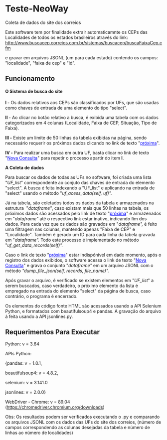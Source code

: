 
# Teste-NeoWay
Coleta de dados do site dos correios
<p>Este software tem por finalidade extrair automaticamnte os CEPs das Localidades de todos os estados brasileiros atrav&eacute;s do link: <a href="http://www.buscacep.correios.com.br/sistemas/buscacep/buscaFaixaCep.cfm">http://www.buscacep.correios.com.br/sistemas/buscacep/buscaFaixaCep.cfm </a></p>
<p>e gravar em arquivos JSONL (um para cada estado) contendo os campos: "localidade", "faixa de cep" e "id".</p>
<h2>Funcionamento</h2>
<h4>O Sistema de busca do site</h4>
<p><strong>I -</strong> Os dados relativos aos CEPs s&atilde;o classificados por UFs, que s&atilde;o usadas como chaves de entrada de uma elemento do tipo "select".&nbsp;</p>
<p><strong>II -</strong> Ao clicar no bot&atilde;o relativo a busca, &eacute; exibida uma tabela com os dados categorizados em 4 colunas (Localidade, Faixa de CEP, Situa&ccedil;&atilde;o, Tipo de Faixa).</p>
<p><strong>III -</strong> Existe um limite de 50 linhas da tabela exibidas na p&aacute;gina, sendo necess&aacute;rio requerir os pr&oacute;ximos dados clicando no link de texto "<span style="color: #0000ff;"><span style="text-decoration: underline;">pr&oacute;xima</span></span>".&nbsp;</p>
<p><strong>IV -</strong> Para realizar uma busca em outra UF, basta clicar no link de texto "<span style="color: #0000ff;"><span style="text-decoration: underline;">Nova Consulta</span></span>" para repetir o processo apartir do item <strong>I</strong>.</p>
<p><strong>A Coleta de dados&nbsp;</strong></p>
<p>Para buscar os dados de todas as UFs no software, foi criada uma lista "<em>UF_list</em>" correspondente ao conjuto das chaves de entrada do elemento "select". A busca &eacute; feita indexando a "UF_list" e aplicando na entrada de "select" usando o m&eacute;todo "<em>uf_acess_data(self, uf)".</em></p>
<p>J&aacute; na tabela, s&atilde;o coletados todos os dados da tabela e armazenados na estrutura&nbsp; "<em>dataframe"</em>, caso existam mais que 50 linhas na tabela, os pr&oacute;ximos dados s&atilde;o acessados pelo link de texto "<span style="color: #0000ff;"><span style="text-decoration: underline;">pr&oacute;xima</span></span>" e armazenados em "<em>dataframe"</em> at&eacute; o respectivo link estar inativo, indicando fim dos dados.&nbsp;Para cada vez que os dados s&atilde;o gravados em "<em>dataframe",&nbsp;</em>&eacute; feito uma filtragem nas colunas, mantendo apenas "Faixa de CEP" e "Localidade". Tamb&eacute;m &eacute; gerado um ID para cada linha da tabela gravada em "<em>dataframe".&nbsp;</em>Todo este processo &eacute; implementado no m&eacute;todo "<em>uf_get_data_records(self)".</em></p>
<p>Caso o link de texto "<span style="color: #0000ff;"><span style="text-decoration: underline;">pr&oacute;xima</span></span>" estar indisp&oacute;nivel em dado momento, ap&oacute;s o registro dos dados exibidos, o software acessa o link de texto "<span style="color: #0000ff;"><span style="text-decoration: underline;">Nova Consulta</span></span>" e grava o conjunto "<em>dataframe" </em>em um arquivo JSONL com o m&eacute;todo <em>"dump_file_json(self, records, file_name)".</em></p>
<p>Ap&oacute;s gravar o arquivo, &eacute; verificado se existem elementos em "<em>UF_list</em>" a serem buscados, caso verdadeiro, o pr&oacute;ximo elemento da lista &eacute; empregado na entrada do elemento "select" da p&aacute;gina de busca, caso contr&aacute;rio, o programa &eacute; encerrado.</p>
<p>Os elementos do c&oacute;digo fonte HTML s&atilde;o acessados usando a API Selenium Python, e formatados com beautifulsoup4 e pandas. A grava&ccedil;&atilde;o do arquivo &aacute; feita usando a API jsonlines.py. &nbsp;</p>
<h2>Requerimentos Para Executar</h2>
<p>Python: v = 3.64</p>
<p>APIs Python:&nbsp;</p>
<p>{pandas: v = 1.0.1,</p>
<p>beautifulsoup4: v = 4.8.2,</p>
<p>selenium: v = 3.141.0</p>
<div>
<div>jsonlines: v = 2.0.0}</div>
</div>
<p>WebDriver - Chrome: v = 89.04 (<a href="https://chromedriver.chromium.org/downloads">https://chromedriver.chromium.org/downloads</a>)</p>
<p>Obs: Os resultados podem ser verificados executando o .py e comparando os arquivos JSONL com os dados das UFs do site dos correios, (n&uacute;mero de campos correspondendo as colunas desejadas da tabela e n&uacute;mero de linhas ao n&uacute;mero de localidades)</p>
<p><strong>&nbsp;</strong></p>
